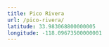 ```yaml
---
title: Pico Rivera
url: /pico-rivera/
latitude: 33.983068800000005
longitude: -118.09673500000001
---
```

